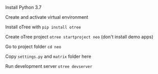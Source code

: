 Install Python 3.7

Create and activate virtual environment

Install oTree with `pip install otree`

Create oTree project `otree startproject neo` (don't install demo apps)

Go to project folder `cd neo`

Copy `settings.py` and `matrix` folder here

Run development server `otree devserver`
